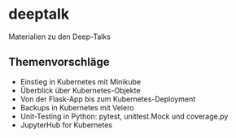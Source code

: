 # deeptalk
Materialien zu den Deep-Talks

## Themenvorschläge
- Einstieg in Kubernetes mit Minikube
- Überblick über Kubernetes-Objekte
- Von der Flask-App bis zum Kubernetes-Deployment
- Backups in Kubernetes mit Velero
- Unit-Testing in Python: pytest, unittest.Mock und coverage.py
- JupyterHub for Kubernetes



